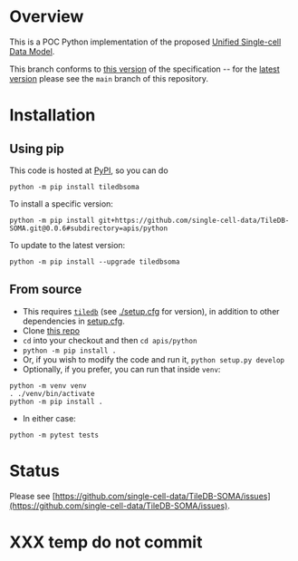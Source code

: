 # Overview

This is a POC Python implementation of the proposed [Unified Single-cell Data Model](https://github.com/single-cell-data/SOMA).

This branch conforms to [this version](https://github.com/single-cell-data/TileDB-SOMA/blob/main/spec/specification.md) of the specification -- for the [latest version](https://github.com/single-cell-data/SOMA/blob/spec-revision/brainstorming.md) please see the `main` branch of this repository.

# Installation

## Using pip

This code is hosted at [PyPI](https://pypi.org/project/tiledbsoma/), so you can do

```
python -m pip install tiledbsoma
```

To install a specific version:

```
python -m pip install git+https://github.com/single-cell-data/TileDB-SOMA.git@0.0.6#subdirectory=apis/python
```

To update to the latest version:

```
python -m pip install --upgrade tiledbsoma
```

## From source

* This requires [`tiledb`](https://github.com/TileDB-Inc/TileDB-Py) (see [./setup.cfg](setup.cfg) for version), in addition to other dependencies in [setup.cfg](./setup.cfg).
* Clone [this repo](https://github.com/single-cell-data/TileDB-SOMA)
* `cd` into your checkout and then `cd apis/python`
* `python -m pip install .`
* Or, if you wish to modify the code and run it, `python setup.py develop`
* Optionally, if you prefer, you can run that inside `venv`:
```
python -m venv venv
. ./venv/bin/activate
python -m pip install .
```
* In either case:

```
python -m pytest tests
```

# Status

Please see [https://github.com/single-cell-data/TileDB-SOMA/issues](https://github.com/single-cell-data/TileDB-SOMA/issues).

# XXX temp do not commit

